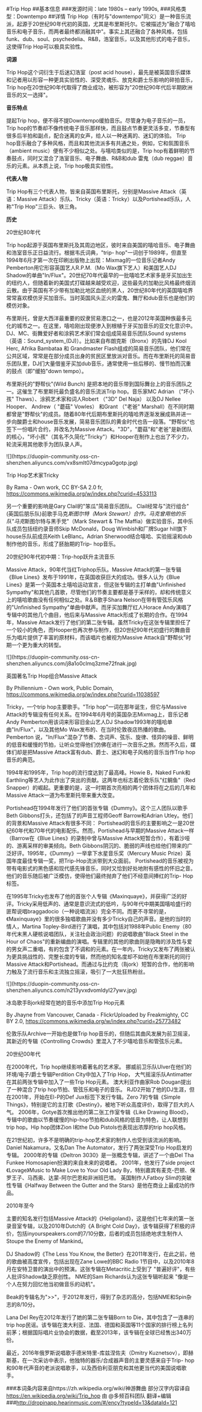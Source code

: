 #Trip Hop
##基本信息
###发源时间：late 1980s – early 1990s, 
###风格类型：Downtempo
##详情
Trip
Hop（有时与"downtempo"同义）是一种音乐流派，起源于20世纪90年代初的英国，尤其是布里斯托尔。它被描述为"融合了嘻哈音乐和电子音乐，而两者最终都消融其中"。事实上其还融合了各种风格，包括funk、dub、soul、psychedelia、R&B，浩室音乐，以及其他形式的电子音乐，这使得Trip
Hop可以极具实验性。



**词源**

Trip Hop这个词衍生于后迷幻浩室（post acid
house），最先是被英国音乐媒体和记者用以形容一种更具实验性的、深受灵魂乐、放克和爵士乐影响的碎拍音乐，Trip
hop在20世纪90年代取得了商业成功，被形容为"20世纪90年代后半期欧洲音乐的又一选择"。



**音乐特点**

提起Trip hop，便不得不提Downtempo缓拍音乐。尽管身为电子音乐的一员，Trip
hop的节奏却不像传统电子音乐那样快，而且鼓点节奏更灵活多变，节奏型有很多后半拍和副点，配合迷离的女声，给人以一种迷离的、迷幻的体验。 Trip
hop音乐融合了多种风格，而且和其他流派多有共通之处，例如，它和氛围音乐（ambient music）便有不少相似之处。与嘻哈类似的是，Trip
hop有着鲜明的节奏鼓点，同时又混合了浩室音乐、电子舞曲、R&B和dub 雷鬼（dub reggae）音乐的元素。从本质上说，Trip hop极具实验性。



**代表人物**

Trip Hop有三个代表人物，皆来自英国布里斯托，分别是Massive Attack（英语：Massive
Attack）乐队、Tricky（英语：Tricky）以及Portishead乐队，人称"Trip Hop"三巨头、铁三角。



**历史**

20世纪80年代

Trip hop起源于英国布里斯托及其周边地区，彼时来自美国的嘻哈音乐、电子舞曲和浩室音乐正日益流行。根据韦氏词典，"trip-
hop"一词创于1989年，但直至1994年6月才第一次在印刷出版物上出现：Mixmag的一位音乐记者Andy
Pemberton用它形容英国艺人R.P.M.（Mo Wax旗下艺人）和美国艺人DJ
Shadow的单曲"In/Flux"。20世纪70年代最早的一批嘻哈艺术家多是牙买加出生的纽约人，但随着新的美国式打碟越来越受欢迎，这些最先的加勒比风格最终烟消云散。由于英国有不少带有加勒比地区血统的黑人，20世纪80年代的英国嘻哈界常常喜欢模仿牙买加音乐。当时英国风头正火的雷鬼、舞厅和dub音乐也是他们的模仿对象。



布里斯托，曾是大西洋最重要的奴隶贸易港口之一，也是2012年英国种族最多元化的城市之一。在这里，嘻哈刚出现便渗入到根植于牙买加音乐的亚文化意识中。DJ、MC、街舞爱好者和涂鸦艺术家们常会组成简易音乐团队Sound
systems（英语：Sound_system_(DJ)）。比如来自布朗克斯（Bronx）的先锋DJ Kool Herc, Afrika Bambataa
和 Grandmaster
Flash组成的简易音乐团队，他们常在公共区域，常常是在部分成员出身的贫民区里放派对音乐。而在布里斯托的简易音乐团队里，DJ们大量借鉴牙买加dub音乐，通常使用一些后移的、慢节拍而沉重的鼓点（即"缓拍"down
tempo）。



布里斯托的"野帮伙"(Wild Bunch) 是把本地的音乐带到国际舞台上的音乐团队之一。这催生了布里斯托最负盛名的音乐流派Trip hop。音乐家MC
Adrian （"坏小孩" Thaws）、涂鸦艺术家和词人Robert （"3D" Del Naja） 以及DJ Nellee Hooper、
Andrew（ "蘑菇" Vowles） 和Grant （"老爸"
Marshall）在不同时期都曾是"野帮伙"的成员。随着80年代后期布里斯托的嘻哈界逐渐发展成熟并进一步向酸爵士和house音乐发展，简易音乐团队的黄金时代也告一段落。"野帮伙"也签下一份唱片合约，并改名为Massive
Attack。"3D"，"蘑菇"和"老爸"是新团队的核心，"坏小孩"（其名不久简化"Tricky"）和Hooper在制作上也出了不少力，轮流采用其他歌手为团队录人声。



![](https://duopin-community.oss-cn-
shenzhen.aliyuncs.com/vx8smlt07dmcypa0gotp.jpg)

Trip Hop艺术家Tricky

By Rama - Own work, CC BY-SA 2.0 fr,
https://commons.wikimedia.org/w/index.php?curid=4533113



另一个重要的影响是Gary Clail的"笨瓜"简易音乐团队。 Clail经常与"流行组合"(英国后朋乐队)前歌手马克*斯图尔特（Mark
Stewart）合作。马克曾用他的乐队"马克*斯图尔特与黑手党"（Mark Stewart & The
Maffia）做实验音乐，其中乐队成员包括纽约录音师Skip McDonald，Doug Wimbish和厂牌Sugar
hill旗下house乐队前成员Keith LeBlanc。Adrian Sherwood结合嘻哈、实验摇滚和dub制作他的音乐，形成了胚胎期的Trip-
hop音乐。



20世纪90年代初中期：Trip-hop跃升主流音乐

Massive Attack，90年代当红Triphop乐队。Massive Attack的第一张专辑《Blue
Lines》发布于1991年，在英国收获巨大的成功。很多人认为《Blue
Lines》是第一个英国本土嘻哈运动宣言，但这张专辑的主打单曲"Unfinished
Sympathy"和其他几首歌，尽管他们的节奏主要都是基于采样的，却和传统意义上的嘻哈歌曲没有任何相似之处。R＆B歌手Shara
Nelson在带有管弦乐风格的"Unfinished Sympathy"单曲中献声。而牙买加舞厅红人Horace
Andy演唱了专辑中的其他几个曲目，他后来与Massive Attack形成了长期的合作。在1994年，Massive
Attack发行了他们的第二张专辑<Protection>。虽然Tricky在这张专辑里担任了一个较小的角色，而Hooper也再次参与制作，但20世纪90年代初盛行的舞曲音乐为唱片提供了丰富的原材料，而该唱片也被视为Massive
Attack自"野帮伙"时期一个更为重大的转型。



![](https://duopin-community.oss-cn-
shenzhen.aliyuncs.com/j8a1o0clmq3zme72fnak.jpg)

英国著名Trip Hop组合Massive Attack

By Phillennium - Own work, Public Domain,
https://commons.wikimedia.org/w/index.php?curid=11038597



Tricky，一个trip hop主要歌手。"Trip hop"一词在那年诞生，但它与Massive
Attack的专辑没有任何关系。在1994年6月号的英国杂志Mixmag上，音乐记者Andy Pemberton用该词来形容旧金山艺人DJ
Shadow1993年的嘻哈单曲"In/Flux"，以及其他Mo Wax发布的、在当时伦敦夜店热播的歌曲。 Pemberton
说，"In/Flux"混杂了节奏、念词声、弦乐、旋律、怪异的噪音、鲜明的低音和缓慢的节拍，让听众觉得他们仿佛在进行一次音乐之旅。然而不久后，媒体们却是把Massive
Attack富有dub、爵士、迷幻和电子风格的音乐当作Trip hop音乐的典范。



1994年和1995年，Trip hop的流行度达到了最高峰。Howie B，Naked
Funk和Earthling等艺人为此作出了突出的贡献。这两年也标志着伦敦乐队"红鲷鱼"（Red
Snapper）的崛起。更重要的是，这一时期首次亮相的两个团体将在之后的几年和Massive Attack一道为布里斯托带来重大改变。



Portishead在1994年发行了他们的首张专辑《Dummy》。这个三人团队以歌手Beth Gibbons打头，还包括了的声音工程师Geoff
Barrow和Adrian Utley。他们的背景和Massive Attack有很多不同：
Portishead的音乐的主要影响之一是20世纪60年代和70年代的电影配乐。然而，Portishead与早期的Massive
Attack一样（Barrow在《Blue Lines》的录制中曾与Massive Attack短暂合作），有着沙哑的、游离采样的审美倾向。Beth
Gibbons阴沉的、脆弱的声线也给他们带来的广泛好评。1995年，《Dummy》一举拿下水星音乐奖（Mercury Music
Prize）英国年度最佳专辑一奖，把Trip-Hop流派带到大众面前。
Portishead的音乐被视为带有电影式的黑色感和现代感先锋音乐，同时又恰到好处地附有感性的怀旧之音。他们的音乐随后被广泛模仿，使得他们最终抛弃了他们不经意间捧红的Trip-
Hop标签。



在1995年Tricky也发布了他的首张个人专辑《Maxinquaye》，并获得广泛的好评。Tricky采用低声的、通常是意识流式的低吟，与90年代中期美国嘻哈盛行的匪帮说唱braggadocio（一种说唱流派）完全不同。而更不寻常的是，《Maxinquaye》里的很多独唱歌曲并没有多少Tricky自己的声音。是他的当时的情人，Martina
Topley-Bird进行了演唱，其中包括对1988年Public Enemy（80年代末黑人硬核说唱团队，关注社会政治问题）的说唱歌曲"Black
Steel in the Hour of
Chaos"的重新编曲的演唱。专辑里的其他的歌曲则是隐晦的涉及性与爱的男女声二重唱，有的包含了不调和的元素。在一年内，Tricky又发布了两张被认为更具挑战性的、完整长度的专辑，然而他的知名度却不如他在布里斯托的同行Massive
Attack和Portishead。而通过与比约克（Bjork）短暂的合作，他的影响力触及了流行音乐和主流独立摇滚，吸引了一大批狂热粉丝。



![](https://duopin-community.oss-cn-
shenzhen.aliyuncs.com/n213yvxdvomldyl27ywv.jpg)

冰岛歌手Bjork经常在她的音乐中添加Trip Hop元素

By Jhayne from Vancouver, Canada - FlickrUploaded by Freakmighty, CC BY 2.0,
https://commons.wikimedia.org/w/index.php?curid=25773482



伦敦乐队Archive一开始也是做Trip hop音乐的，但随后其曲风发展为前卫摇滚，其新近的专辑《Controlling
Crowds》里混入了不少嘻哈音乐和管弦乐元素。



20世纪00年代

在2000年代，Trip hop继续影响着著名的艺术家。 挪威前卫乐队Ulver在他们的环境/电子/爵士专辑Perdition City中加入了Trip
Hop， 大气摇滚乐队Antimatter在其前两张专辑中加入了一些Trip Hop元素。 澳大利亚作曲家Rob Dougan提出了一种混合了trip
hop节拍、管弦乐和电子的音乐。 RJD2开始了他的DJ生涯，但在2001年，开始在El-P的Def Jux标签下发行专辑。Zero 7的专辑《Simple
Things》，特别是它的主打歌《Destiny》，被地下听众高度评价，取得了巨大的人气。 2006年，Gotye首次推出他的第二张工作室专辑《Like
Drawing Blood》，专辑中的歌曲以节奏缓慢的hip-hop节拍和dub风格的低音为特色，让人联想到trip hop。Hip hop团体Zion
I和the Dub Pistols也表现出浓厚的trip hop风格。



在21世纪初，许多不是明确的trip-hop艺术家的制作人也受到该流派的影响。 Daniel Nakamura，又名Dan The
Automator，发行了两张深受Trip Hop启发的专辑。 2000年的专辑《Deltron 3030》是一张概念专辑，讲述了一个由Del Tha
Funkee Homosapien扮演的来自未来的说唱者。 2001年，他发行了side project《Lovage》Music to Make Love
to Your Old Lady By，特别嘉宾有麦克-巴顿、保罗王子、马西奥、达蒙-阿尔巴恩和非洲班巴塔。 英国制作人Fatboy
Slim的突破性专辑《Halfway Between the Gutter and the Stars》是他在商业上最成功的作品。



2010年至今

主要的知名发行包括Massive Attack的《Heligoland》，这是他们七年来的第一张录音室专辑，以及2010年Dutch的《A Bright
Cold Day》，该专辑获得了积极的评价，包括inyourspeakers.com的7/10分数，后者的成员包括绝地求生制作人Stoupe the
Enemy of Mankind。



DJ Shadow的《The Less You Know, the Better》在2011年发行，在此之前，他的歌曲被高度宣传，包括出现在Zane
Lowe的BBC Radio 1节目中，以及2010年8月在安特卫普的演出中的预演。这张专辑在Metacritic上受到了
"普遍好评"，有些人批评Shadow缺乏原创性。 NME的Sam Richards认为这张专辑听起来 "像是一个人在努力回忆他当初做音乐的动机"。



Beak的专辑名为">>"，于2012年发行，得到了杂志的高分，包括NME和Spin杂志的8/10分。



Lana Del Rey在2012年发行了她的第二张专辑Born to Die，其中包含了一连串的trip
hop民谣。该专辑在澳大利亚、法国、德国和英国等11个国家的排行榜上名列前茅；根据国际唱片业协会的数据，截至2013年，该专辑在全球已经售出340万份。



最近，2016年俄罗斯说唱歌手德米特里-库兹涅佐夫（Dmitry
Kuznetsov），即赫斯基，在一次采访中表示，他独特的器乐/合成器声音的主要灵感来自于Trip-
hop和90年代声音的老派说唱歌手，以及西伯利亚朋克和其他更当代的美国说唱歌手。

###本词条内容来自https://zh.wikipedia.org/wiki/神游舞曲
部分汉字内容译自 https://en.wikipedia.org/wiki/Trip_hop 由 @多频百科团队 翻译+编辑
###http://dropinapp.hearinmusic.com/#/ency?typeId=13&dataId=121
